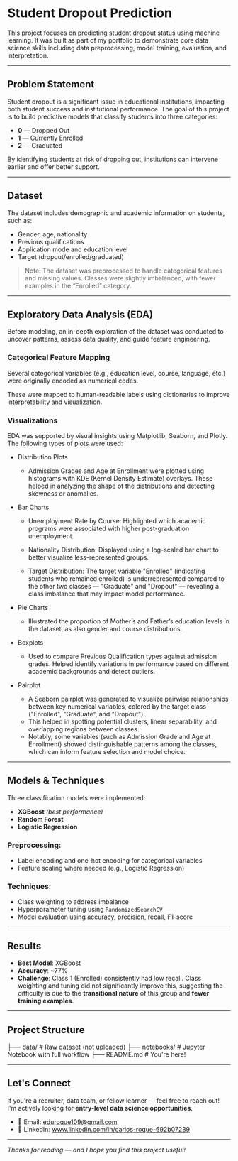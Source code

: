 # Student Dropout Prediction

This project focuses on predicting student dropout status using machine learning. It was built as part of my portfolio to demonstrate core data science skills including data preprocessing, model training, evaluation, and interpretation.

---

## Problem Statement

Student dropout is a significant issue in educational institutions, impacting both student success and institutional performance. The goal of this project is to build predictive models that classify students into three categories:

- **0** — Dropped Out  
- **1** — Currently Enrolled  
- **2** — Graduated

By identifying students at risk of dropping out, institutions can intervene earlier and offer better support.

---

## Dataset

The dataset includes demographic and academic information on students, such as:

- Gender, age, nationality
- Previous qualifications
- Application mode and education level
- Target (dropout/enrolled/graduated)

> Note: The dataset was preprocessed to handle categorical features and missing values. Classes were slightly imbalanced, with fewer examples in the “Enrolled” category.

---
## Exploratory Data Analysis (EDA)
Before modeling, an in-depth exploration of the dataset was conducted to uncover patterns, assess data quality, and guide feature engineering.

### Categorical Feature Mapping
Several categorical variables (e.g., education level, course, language, etc.) were originally encoded as numerical codes.

These were mapped to human-readable labels using dictionaries to improve interpretability and visualization.

### Visualizations
EDA was supported by visual insights using Matplotlib, Seaborn, and Plotly. The following types of plots were used:

  - Distribution Plots 
    - Admission Grades and Age at Enrollment were plotted using histograms with KDE (Kernel Density Estimate) overlays.
  These helped in analyzing the shape of the distributions and detecting skewness or anomalies.

  - Bar Charts 
    - Unemployment Rate by Course: Highlighted which academic programs were associated with higher post-graduation unemployment.

    - Nationality Distribution: Displayed using a log-scaled bar chart to better visualize less-represented groups.

    - Target Distribution: The target variable "Enrolled" (indicating students who remained enrolled) is underrepresented compared to the other two classes — "Graduate" and "Dropout" — revealing a class imbalance   that may impact model performance.

  - Pie Charts 
    - Illustrated the proportion of Mother’s and Father’s education levels in the dataset, as also gender and course distributions.

  - Boxplots 
    - Used to compare Previous Qualification types against admission grades. Helped identify variations in performance based on different academic backgrounds and detect outliers.

 - Pairplot
    - A Seaborn pairplot was generated to visualize pairwise relationships between key numerical variables, colored by the target class ("Enrolled", "Graduate", and "Dropout").
    - This helped in spotting potential clusters, linear separability, and overlapping regions between classes.
    - Notably, some variables (such as Admission Grade and Age at Enrollment) showed distinguishable patterns among the classes, which can inform feature selection and model choice.

---
## Models & Techniques

Three classification models were implemented:

- **XGBoost** *(best performance)*
- **Random Forest**
- **Logistic Regression**

### Preprocessing:
- Label encoding and one-hot encoding for categorical variables
- Feature scaling where needed (e.g., Logistic Regression)

### Techniques:
- Class weighting to address imbalance
- Hyperparameter tuning using `RandomizedSearchCV`
- Model evaluation using accuracy, precision, recall, F1-score

---

## Results

- **Best Model**: XGBoost  
- **Accuracy**: ~77%  
- **Challenge**: Class 1 (Enrolled) consistently had low recall. Class weighting and tuning did not significantly improve this, suggesting the difficulty is due to the **transitional nature** of this group and **fewer training examples**.

---

## Project Structure

├── data/ # Raw dataset (not uploaded) ├── notebooks/ # Jupyter Notebook with full workflow ├── README.md # You're here!


---

## Let's Connect

If you're a recruiter, data team, or fellow learner — feel free to reach out!  
I'm actively looking for **entry-level data science opportunities**.

- 📧 Email: eduroque109@gmail.com  
- 💼 LinkedIn: www.linkedin.com/in/carlos-roque-692b07239

---

*Thanks for reading — and I hope you find this project useful!*
